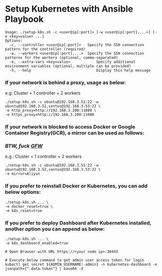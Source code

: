 # Setup Kubernetes with Ansible Playbook

```shell
Usage: ./setup-k8s.sh -c <user@ip[:port]> [-w <user@ip[:port],...>] [-e <key=value> ...]
Options:
  -c, --controller <user@ip[:port]>   Specify the SSH connection pattern for the controller (required)
  -w, --workers <user@ip[:port],...>  Specify the SSH connection patterns for the workers (optional, comma-separated)
  -e, --extra-vars <key=value>            Specify additional environment variables (optional, multiple can be provided)
  -h, --help                              Display this help message
```

### If your network is behind a proxy, usage as below:
e.g: Cluster = 1 controller + 2 workers 
```shell
./setup-k8s.sh -c ubuntu@192.168.3.51:22 -w ubuntu@192.168.3.52,centos@192.168.3.53:22 \
-e http_proxy=http://192.168.3.200:11080 \
-e https_proxy=http://192.168.3.200:11080
```

### If your network is blocked to access Docker or Google Container Registry(GCR), a mirror can be used as follows:
### *BTW, fuck [GFW](https://zh.wikipedia.org/wiki/%E9%98%B2%E7%81%AB%E9%95%BF%E5%9F%8E)*
e.g.: Cluster = 1 controller + 2 workers
```shell
./setup-k8s.sh -c ubuntu@192.168.3.51:22 -w ubuntu@192.168.3.52,centos@192.168.3.53:22 \
-e mirror=Aliyun
```

### If you prefer to reinstall Docker or Kubernetes, you can add below options:
```shell
./setup-k8s.sh ... \
-e docker_reset=true \
-e k8s_reset=true
```

### If you prefer to deploy Dashboard after Kubernetes installed, another option you can append as below:
```shell
./setup-k8s.sh ... \
-e k8s_dashboard_enabled=true

# Open Browser with URL https://<your node ip>:30443

# Execute below command to get admin user access token for login
kubectl get secret ${ADMIN_USERNAME:-admin} -n kubernetes-dashboard -o jsonpath={".data.token"} | base64 -d
```
